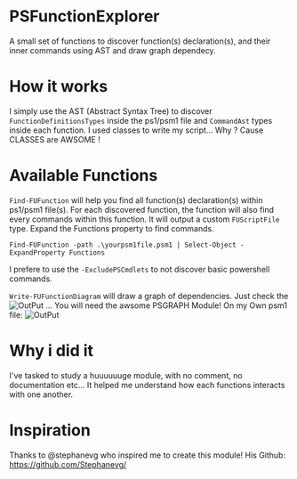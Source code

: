 # PSFunctionExplorer
A small set of functions to discover function(s) declaration(s), and their inner commands using AST and draw graph dependecy.

# How it works
I simply use the AST (Abstract Syntax Tree) to discover ```FunctionDefinitionsTypes``` inside the ps1/psm1 file and ```CommandAst``` types inside each function.
I used classes to write my script... Why ? Cause CLASSES are AWSOME !

# Available Functions
```Find-FUFunction``` will help you find all function(s) declaration(s) within ps1/psm1 file(s). For each discovered function, the function will also find every commands within this function. It will output a custom ```FUScriptFile``` type. Expand the Functions property to find commands.

```Find-FUFunction -path .\yourpsm1file.psm1 | Select-Object -ExpandProperty Functions```

I prefere to use the ```-ExcludePSCmdlets``` to not discover basic powershell commands.

```Write-FUFunctionDiagram``` will draw a graph of dependencies. Just check the ![OutPut](/Example) ...
You will need the awsome PSGRAPH Module!
On my Own psm1 file:
![OutPut](/example/module_psfunctionexplorer.png)

# Why i did it
I've tasked to study a huuuuuuge module, with no comment, no documentation etc... It helped me understand how each functions interacts with one another.

# Inspiration
Thanks to @stephanevg who inspired me to create this module!
His Github: https://github.com/Stephanevg/
